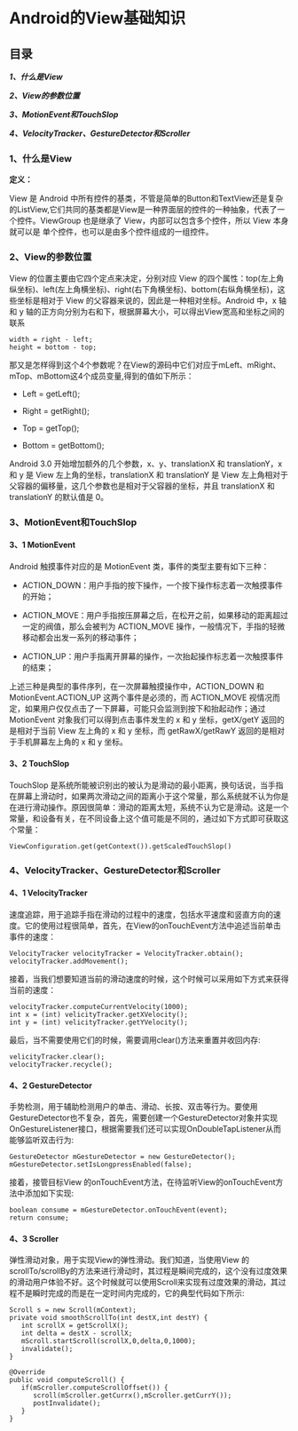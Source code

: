 # Android的View基础知识

## 目录

***1、什么是View***

***2、View的参数位置***

***3、MotionEvent和TouchSlop***

***4、VelocityTracker、GestureDetector和Scroller***
### 1、什么是View

**定义：**

View 是 Android 中所有控件的基类，不管是简单的Button和TextView还是复杂的ListView,它们共同的基类都是View是一种界面层的控件的一种抽象，代表了一个控件。ViewGroup 也是继承了 View，内部可以包含多个控件，所以 View 本身就可以是 单个控件，也可以是由多个控件组成的一组控件。

### 2、View的参数位置

View 的位置主要由它四个定点来决定，分别对应 View 的四个属性：top(左上角纵坐标)、left(左上角横坐标)、right(右下角横坐标)、bottom(右纵角横坐标)，这些坐标是相对于 View 的父容器来说的，因此是一种相对坐标。Android 中，x 轴和 y 轴的正方向分别为右和下，根据屏幕大小，可以得出View宽高和坐标之间的联系

    width = right - left;
    height = bottom - top;

那又是怎样得到这个4个参数呢？在View的源码中它们对应于mLeft、mRight、mTop、mBottom这4个成员变量,得到的值如下所示：

   - Left = getLeft();
   
   - Right = getRight();
   
   - Top = getTop();
   
   - Bottom = getBottom();
   
Android 3.0 开始增加额外的几个参数，x、y、translationX 和 translationY，x 和 y 是 View 左上角的坐标，translationX 和 translationY 是 View 左上角相对于父容器的偏移量，这几个参数也是相对于父容器的坐标，并且 translationX 和 translationY 的默认值是 0。

### 3、MotionEvent和TouchSlop

#### 3、1 MotionEvent

Android 触摸事件对应的是 MotionEvent 类，事件的类型主要有如下三种：

- ACTION_DOWN：用户手指的按下操作，一个按下操作标志着一次触摸事件的开始；

- ACTION_MOVE：用户手指按压屏幕之后，在松开之前，如果移动的距离超过一定的阀值，那么会被判为 ACTION_MOVE 操作，一般情况下，手指的轻微移动都会出发一系列的移动事件；

- ACTION_UP：用户手指离开屏幕的操作，一次抬起操作标志着一次触摸事件的结束；

上述三种是典型的事件序列，在一次屏幕触摸操作中，ACTION_DOWN 和 MotionEvent.ACTION_UP 这两个事件是必须的，而 ACTION_MOVE 视情况而定，如果用户仅仅点击了一下屏幕，可能只会监测到按下和抬起动作；通过 MotionEvent 对象我们可以得到点击事件发生的 x 和 y 坐标，getX/getY 返回的是相对于当前 View 左上角的 x 和 y 坐标，而 getRawX/getRawY 返回的是相对于手机屏幕左上角的 x 和 y 坐标。

#### 3、2 TouchSlop

TouchSlop 是系统所能被识别出的被认为是滑动的最小距离，换句话说，当手指在屏幕上滑动时，如果两次滑动之间的距离小于这个常量，那么系统就不认为你是在进行滑动操作。原因很简单：滑动的距离太短，系统不认为它是滑动。这是一个常量，和设备有关，在不同设备上这个值可能是不同的，通过如下方式即可获取这个常量：

    ViewConfiguration.get(getContext()).getScaledTouchSlop()

### 4、VelocityTracker、GestureDetector和Scroller

#### 4、1 VelocityTracker

速度追踪，用于追踪手指在滑动的过程中的速度，包括水平速度和竖直方向的速度。它的使用过程很简单，首先，在View的onTouchEvent方法中追述当前单击事件的速度：

    VelocityTracker velocityTracker = VelocityTracker.obtain();
    velocityTracker.addMovement();

接着，当我们想要知道当前的滑动速度的时候，这个时候可以采用如下方式来获得当前的速度：

    velocityTracker.computeCurrentVelocity(1000);
    int x = (int) velicityTracker.getXVelocity();
    int y = (int) velicityTracker.getYVelocity();

最后，当不需要使用它们的时候，需要调用clear()方法来重置并收回内存:

    velicityTracker.clear();
    velocityTracker.recycle();

#### 4、2 GestureDetector

手势检测，用于辅助检测用户的单击、滑动、长按、双击等行为。要使用GestureDetector也不复杂，首先，需要创建一个GestureDetector对象并实现OnGestureListener接口，根据需要我们还可以实现OnDoubleTapListener从而能够监听双击行为:

    GestureDetector mGestureDetector = new GestureDetector();
    mGestureDetector.setIsLongpressEnabled(false);

接着，接管目标View 的onTouchEvent方法，在待监听View的onTouchEvent方法中添加如下实现:

    boolean consume = mGestureDetector.onTouchEvent(event);
    return consume;

#### 4、3 Scroller

弹性滑动对象，用于实现View的弹性滑动。我们知道，当使用View 的 scrollTo/scrollBy的方法来进行滑动时，其过程是瞬间完成的，这个没有过度效果的滑动用户体验不好。这个时候就可以使用Scroll来实现有过度效果的滑动，其过程不是瞬时完成的而是在一定时间内完成的，它的典型代码如下所示:

    Scroll s = new Scroll(mContext);
    private void smoothScrollTo(int destX,int destY) {
       int scrollX = getScrollX();
       int delta = destX - scrollX;
       mScroll.startScroll(scrollX,0,delta,0,1000);
       invalidate();
    }

    @Override
    public void computeScroll() {
       if(mScroller.computeScrollOffset()) {
          scroll(mScroller.getCurrx(),mScroller.getCurrY());
          postInvalidate();
       }
    }
